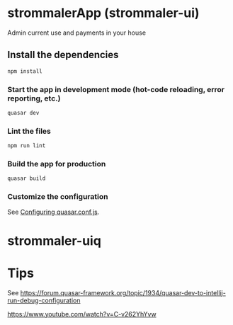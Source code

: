 # strommalerApp (strommaler-ui)

Admin current use and payments in your house

## Install the dependencies
```bash
npm install
```

### Start the app in development mode (hot-code reloading, error reporting, etc.)
```bash
quasar dev
```

### Lint the files
```bash
npm run lint
```

### Build the app for production
```bash
quasar build
```

### Customize the configuration
See [Configuring quasar.conf.js](https://quasar.dev/quasar-cli/quasar-conf-js).
# strommaler-uiq

# Tips
See https://forum.quasar-framework.org/topic/1934/quasar-dev-to-intellij-run-debug-configuration

https://www.youtube.com/watch?v=C-v262YhYvw
